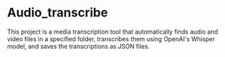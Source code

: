 # Audio_transcribe

This project is a media transcription tool that automatically finds audio and video files in a specified folder, transcribes them using OpenAI's Whisper model, and saves the transcriptions as JSON files.
